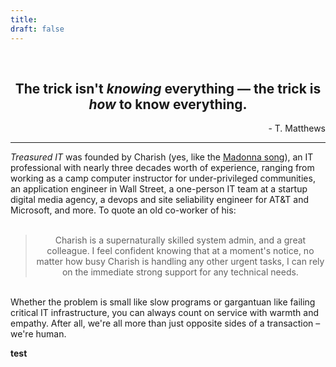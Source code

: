 ```yaml
---
title:
draft: false
---
```


<br />
<div align="center"><h2>The trick isn't <i>knowing</i> everything &#8212; the trick is <i>how</i> to know everything.</h2></div>
<div align="right">- T. Matthews</div>
<hr />
<i>Treasured IT</i> was founded by Charish (yes, like the <a href="https://www.youtube.com/watch?v=8q2WS6ahCnY" target="_blank">Madonna song</a>), an IT professional with nearly three decades worth of experience, ranging from working as a camp computer instructor for under-privileged communities, an application engineer in Wall Street, a one-person IT team at a startup digital media agency, a devops and site seliability engineer for AT&T and Microsoft, and more. To quote an old co-worker of his:
<br />
<br />
<div align="center">

> <div align='center'>Charish is a supernaturally skilled system admin, and a great colleague. I feel confident knowing that at a moment's notice, no matter how busy Charish is handling any other urgent tasks, I can rely on the immediate strong support for any technical needs.</div>

</div>
<br />
Whether the problem is small like slow programs or gargantuan like failing critical IT infrastructure, you can always count on service with warmth and empathy. After all, we're all more than just opposite sides of a transaction &#8211; we're human.
<!-- <br />
<br />
<div style="font-size: 20pt; font-weight: bold" id="faq">Frequently Asked Questions</sup></div>
term
: definition -->


**test**